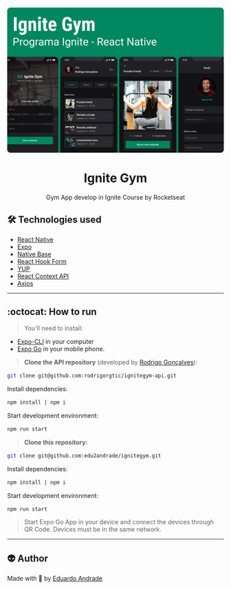 <p align="center">
  <img alt="Project Image" src="./assets/project-image.png"/>
</p>


<h1 align="center">
  Ignite Gym
</h1>
<p align="center">
  Gym App develop in Ignite Course by Rocketseat
</p>


## :hammer_and_wrench: Technologies used

- <a href="https://reactnative.dev/" target="_blank">React Native</a>
- <a href="https://docs.expo.dev/" target="_blank">Expo</a>
- <a href="https://nativebase.io/" target="_blank">Native Base</a>
- <a href="https://react-hook-form.com/" target="_blank">React Hook Form</a>
- <a href="https://github.com/jquense/yup" target="_blank">YUP</a>
- <a href="https://beta.reactjs.org/learn/passing-data-deeply-with-context" target="_blank">React Context API</a>
- <a href="https://axios-http.com/" target="_blank">Axios</a>

---

## :octocat: How to run

> You'll need to install:

- <a href="https://docs.expo.dev/get-started/installation/" target="_blank">Expo-CLI</a> in your computer
- <a href="https://expo.dev/client" target="_blank">Expo Go</a> in your mobile phone.

> **Clone the API repository** (developed by [Rodrigo Gonçalves](https://github.com/rodrigorgtic)):

```sh
git clone git@github.com:rodrigorgtic/ignitegym-api.git
```

Install dependencies:

```sh
npm install | npm i
```

Start development environment:

```sh
npm run start
```

> **Clone this repository:**

```sh
git clone git@github.com:edu2andrade/ignitegym.git
```

Install dependencies:

```sh
npm install | npm i
```

Start development environment:

```sh
npm run start
```

> Start Expo Go App in your device and connect the devices through QR Code. Devices must be in the same network.

---

## :alien: Author

Made with 🤘 by <a href="https://andradept.com/" target="_blank">Eduardo Andrade</a>